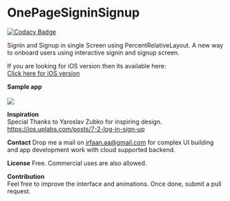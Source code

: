 # OnePageSigninSignup 
[![Codacy Badge](https://api.codacy.com/project/badge/Grade/e9d0dc6eb0e0473f9cbdbca1c8eeee8b)](https://www.codacy.com/app/irfaan008/OnePageSigninSignup?utm_source=github.com&amp;utm_medium=referral&amp;utm_content=irfaan008/OnePageSigninSignup&amp;utm_campaign=Badge_Grade)  

Signin and Signup in single Screen using PercentRelativeLayout. A new way to onboard users using interactive signin and signup screen. 

If you are looking for iOS version then its available here: <br>
<a href="https://github.com/amirdew/AMLoginSignup" target="_blank">Click here for iOS version</a><br>

**Sample app**<br><br>
<img src="https://raw.githubusercontent.com/irfaan008/OnePageSigninSignup/master/onePageLoginSignup.gif"><br>

**Inspiration**
<br>
Special Thanks to Yaroslav Zubko for inspiring design.<br>
https://ios.uplabs.com/posts/7-2-log-in-sign-up

**Contact**
Drop me a mail on irfaan.aa@gmail.com for complex UI building and app development work with cloud supported backend.

**License**
Free. Commercial uses are also allowed.

**Contribution**
<br>
Feel free to improve the interface and animations. Once done, submit a pull request.
